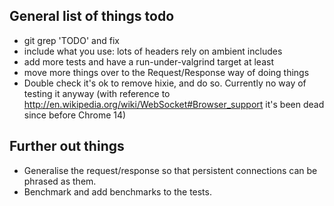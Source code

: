 General list of things todo
---------------------------

* git grep 'TODO' and fix
* include what you use: lots of headers rely on ambient includes
* add more tests and have a run-under-valgrind target at least
* move more things over to the Request/Response way of doing things
* Double check it's ok to remove hixie, and do so.  Currently no way of testing it anyway
  (with reference to http://en.wikipedia.org/wiki/WebSocket#Browser_support it's been dead
  since before Chrome 14)

Further out things
------------------
* Generalise the request/response so that persistent connections can be phrased
  as them.
* Benchmark and add benchmarks to the tests.
